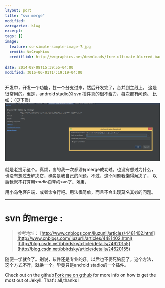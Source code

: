 ```yaml
---
layout: post
title: "svn merge"
modified:
categories: blog
excerpt:
tags: []
image:
  feature: so-simple-sample-image-7.jpg
  credit: WeGraphics
  creditlink: http://wegraphics.net/downloads/free-ultimate-blurred-background-pack/

date: 2014-08-08T15:39:55-04:00
modified: 2016-06-01T14:19:19-04:00
---
```


开发中，开发一个功能，拉一个分支过来，然后开发完了，合并到主线上。
这是很常用的。但是，android stadio的 svn 插件真的很不给力，每次都有问题。
比如：（见下图）
![](../../images/svn-merge.png)

就是老提示这个。真烦，害的我一次都没有merge成功过。也没有想过为什么，
也没有想过去解决它，确实是我自己的问题。不过，这个问题我懒得解决了，
以后我就不打算用stadio自带的svn了。难用。

用小乌龟客户端，或者命令行吧。用法很简单，而且不会出现莫名其妙的问题。

----------

# svn 的merge : #

> 参考地址：
[http://www.cnblogs.com/liuzunli/articles/4481402.html](http://www.cnblogs.com/liuzunli/articles/4481402.html)
[http://blog.csdn.net/bbirdsky/article/details/24620155](http://blog.csdn.net/bbirdsky/article/details/24620155)

随便一学就会了。别说，软件还是专业的好。以后也不要死脑筋了，这个方法，
这个方式不行，就换一个。毕竟只是android stadio的一个插件。



Check out on the github [Fork me on github][Tomas' Yu] for more info on how to get the most out of Jekyll. That's all,thanks !

[Tomas' Yu]: https://github.com/TomasYu/blogs
[Tomas' Yu]: https://github.com/TomasYu/blogs